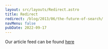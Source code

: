 ```yaml
---
layout: src/layouts/Redirect.astro
title: Redirect
redirect: /blog/2013/06/the-future-of-search/
navMenu: false
pubDate: 2022-09-17
---
```

<div>
Our article feed can be found <a href="/blog/2013/06/the-future-of-search/">here</a>
</div>

